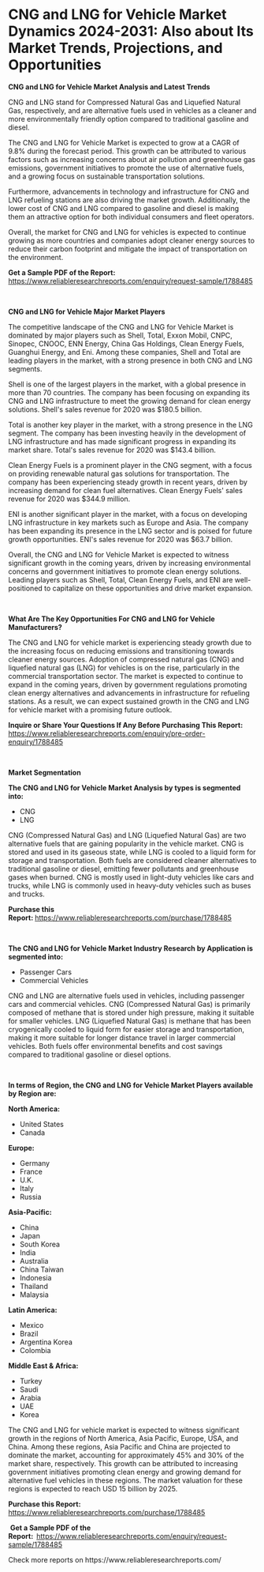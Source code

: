 <p><h1>CNG and LNG for Vehicle Market Dynamics 2024-2031: Also about Its Market Trends, Projections, and Opportunities</h1></p><p><strong>CNG and LNG for Vehicle Market Analysis and Latest Trends</strong></p>
<p><p>CNG and LNG stand for Compressed Natural Gas and Liquefied Natural Gas, respectively, and are alternative fuels used in vehicles as a cleaner and more environmentally friendly option compared to traditional gasoline and diesel. </p><p>The CNG and LNG for Vehicle Market is expected to grow at a CAGR of 9.8% during the forecast period. This growth can be attributed to various factors such as increasing concerns about air pollution and greenhouse gas emissions, government initiatives to promote the use of alternative fuels, and a growing focus on sustainable transportation solutions. </p><p>Furthermore, advancements in technology and infrastructure for CNG and LNG refueling stations are also driving the market growth. Additionally, the lower cost of CNG and LNG compared to gasoline and diesel is making them an attractive option for both individual consumers and fleet operators. </p><p>Overall, the market for CNG and LNG for vehicles is expected to continue growing as more countries and companies adopt cleaner energy sources to reduce their carbon footprint and mitigate the impact of transportation on the environment.</p></p>
<p><strong>Get a Sample PDF of the Report:&nbsp;</strong> <a href="https://www.reliableresearchreports.com/enquiry/request-sample/1788485">https://www.reliableresearchreports.com/enquiry/request-sample/1788485</a></p>
<p>&nbsp;</p>
<p><strong>CNG and LNG for Vehicle Major Market Players</strong></p>
<p><p>The competitive landscape of the CNG and LNG for Vehicle Market is dominated by major players such as Shell, Total, Exxon Mobil, CNPC, Sinopec, CNOOC, ENN Energy, China Gas Holdings, Clean Energy Fuels, Guanghui Energy, and Eni. Among these companies, Shell and Total are leading players in the market, with a strong presence in both CNG and LNG segments.</p><p>Shell is one of the largest players in the market, with a global presence in more than 70 countries. The company has been focusing on expanding its CNG and LNG infrastructure to meet the growing demand for clean energy solutions. Shell's sales revenue for 2020 was $180.5 billion.</p><p>Total is another key player in the market, with a strong presence in the LNG segment. The company has been investing heavily in the development of LNG infrastructure and has made significant progress in expanding its market share. Total's sales revenue for 2020 was $143.4 billion.</p><p>Clean Energy Fuels is a prominent player in the CNG segment, with a focus on providing renewable natural gas solutions for transportation. The company has been experiencing steady growth in recent years, driven by increasing demand for clean fuel alternatives. Clean Energy Fuels' sales revenue for 2020 was $344.9 million.</p><p>ENI is another significant player in the market, with a focus on developing LNG infrastructure in key markets such as Europe and Asia. The company has been expanding its presence in the LNG sector and is poised for future growth opportunities. ENI's sales revenue for 2020 was $63.7 billion.</p><p>Overall, the CNG and LNG for Vehicle Market is expected to witness significant growth in the coming years, driven by increasing environmental concerns and government initiatives to promote clean energy solutions. Leading players such as Shell, Total, Clean Energy Fuels, and ENI are well-positioned to capitalize on these opportunities and drive market expansion.</p></p>
<p>&nbsp;</p>
<p><strong>What Are The Key Opportunities For CNG and LNG for Vehicle Manufacturers?</strong></p>
<p><p>The CNG and LNG for vehicle market is experiencing steady growth due to the increasing focus on reducing emissions and transitioning towards cleaner energy sources. Adoption of compressed natural gas (CNG) and liquefied natural gas (LNG) for vehicles is on the rise, particularly in the commercial transportation sector. The market is expected to continue to expand in the coming years, driven by government regulations promoting clean energy alternatives and advancements in infrastructure for refueling stations. As a result, we can expect sustained growth in the CNG and LNG for vehicle market with a promising future outlook.</p></p>
<p><strong>Inquire or Share Your Questions If Any Before Purchasing This Report:</strong> <a href="https://www.reliableresearchreports.com/enquiry/pre-order-enquiry/1788485">https://www.reliableresearchreports.com/enquiry/pre-order-enquiry/1788485</a></p>
<p>&nbsp;</p>
<p><strong>Market Segmentation</strong></p>
<p><strong>The CNG and LNG for Vehicle Market Analysis by types is segmented into:</strong></p>
<p><ul><li>CNG</li><li>LNG</li></ul></p>
<p><p>CNG (Compressed Natural Gas) and LNG (Liquefied Natural Gas) are two alternative fuels that are gaining popularity in the vehicle market. CNG is stored and used in its gaseous state, while LNG is cooled to a liquid form for storage and transportation. Both fuels are considered cleaner alternatives to traditional gasoline or diesel, emitting fewer pollutants and greenhouse gases when burned. CNG is mostly used in light-duty vehicles like cars and trucks, while LNG is commonly used in heavy-duty vehicles such as buses and trucks.</p></p>
<p><strong>Purchase this Report:&nbsp;</strong><a href="https://www.reliableresearchreports.com/purchase/1788485">https://www.reliableresearchreports.com/purchase/1788485</a></p>
<p>&nbsp;</p>
<p><strong>The CNG and LNG for Vehicle Market Industry Research by Application is segmented into:</strong></p>
<p><ul><li>Passenger Cars</li><li>Commercial Vehicles</li></ul></p>
<p><p>CNG and LNG are alternative fuels used in vehicles, including passenger cars and commercial vehicles. CNG (Compressed Natural Gas) is primarily composed of methane that is stored under high pressure, making it suitable for smaller vehicles. LNG (Liquefied Natural Gas) is methane that has been cryogenically cooled to liquid form for easier storage and transportation, making it more suitable for longer distance travel in larger commercial vehicles. Both fuels offer environmental benefits and cost savings compared to traditional gasoline or diesel options.</p></p>
<p>&nbsp;</p>
<p><strong>In terms of Region, the CNG and LNG for Vehicle Market Players available by Region are:</strong></p>
<p>
    <p> <strong> North America: </strong>
        <ul>
            <li>United States</li>
            <li>Canada</li>
        </ul>
        </p> 
    <p> <strong> Europe: </strong>
        <ul>
            <li>Germany</li>
            <li>France</li>
            <li>U.K.</li>
            <li>Italy</li>
            <li>Russia</li>
        </ul>
        </p> 
    <p> <strong> Asia-Pacific: </strong>
        <ul>
            <li>China</li>
            <li>Japan</li>
            <li>South Korea</li>
            <li>India</li>
            <li>Australia</li>
            <li>China Taiwan</li>
            <li>Indonesia</li>
            <li>Thailand</li>
            <li>Malaysia</li>
        </ul>
        </p> 
    <p> <strong> Latin America: </strong>
        <ul>
            <li>Mexico</li>
            <li>Brazil</li>
            <li>Argentina Korea</li>
            <li>Colombia</li>
        </ul>
        </p> 
    <p> <strong> Middle East & Africa: </strong>
        <ul>
            <li>Turkey</li>
            <li>Saudi</li>
            <li>Arabia</li>
            <li>UAE</li>
            <li>Korea</li>
        </ul>
    </p>
    </p>
<p><p>The CNG and LNG for vehicle market is expected to witness significant growth in the regions of North America, Asia Pacific, Europe, USA, and China. Among these regions, Asia Pacific and China are projected to dominate the market, accounting for approximately 45% and 30% of the market share, respectively. This growth can be attributed to increasing government initiatives promoting clean energy and growing demand for alternative fuel vehicles in these regions. The market valuation for these regions is expected to reach USD 15 billion by 2025.</p></p>
<p><strong>Purchase this Report: </strong><a href="https://www.reliableresearchreports.com/purchase/1788485">https://www.reliableresearchreports.com/purchase/1788485</a></p>
<p>&nbsp;<strong>Get a Sample PDF of the Report:&nbsp;&nbsp;</strong><a href="https://www.reliableresearchreports.com/enquiry/request-sample/1788485">https://www.reliableresearchreports.com/enquiry/request-sample/1788485</a></p>
<p><strong></strong></p>
<p>Check more reports on https://www.reliableresearchreports.com/</p>